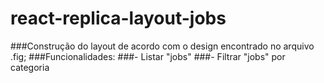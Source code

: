 # react-replica-layout-jobs

###Construção do layout de acordo com o design encontrado no arquivo .fig;
###Funcionalidades: 
###- Listar "jobs"
###- Filtrar "jobs" por categoria
